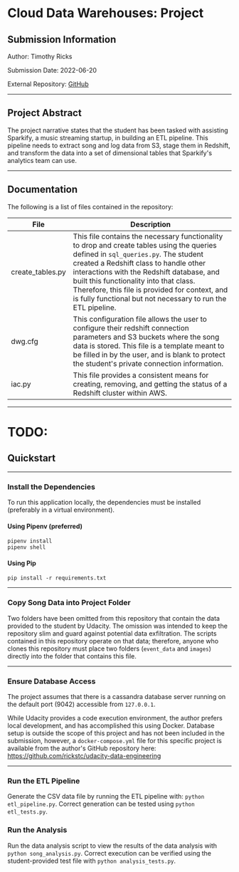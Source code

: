# Cloud Data Warehouses: Project

## Submission Information

Author: Timothy Ricks

Submission Date: 2022-06-20

External Repository: [GitHub](https://github.com/rickstc/udacity-data-engineering)

---

## Project Abstract

The project narrative states that the student has been tasked with assisting Sparkify, a music streaming startup, in building an ETL pipeline. This pipeline needs to extract song and log data from S3, stage them in Redshift, and transform the data into a set of dimensional tables that Sparkify's analytics team can use.

---

## Documentation

The following is a list of files contained in the repository:

| File             | Description                                                                                                                                                                                                                                                                                                                                                                          |
| ---------------- | ------------------------------------------------------------------------------------------------------------------------------------------------------------------------------------------------------------------------------------------------------------------------------------------------------------------------------------------------------------------------------------ |
| create_tables.py | This file contains the necessary functionality to drop and create tables using the queries defined in `sql_queries.py`. The student created a Redshift class to handle other interactions with the Redshift database, and built this functionality into that class. Therefore, this file is provided for context, and is fully functional but not necessary to run the ETL pipeline. |
| dwg.cfg          | This configuration file allows the user to configure their redshift connection parameters and S3 buckets where the song data is stored. This file is a template meant to be filled in by the user, and is blank to protect the student's private connection information.                                                                                                             |
| iac.py           | This file provides a consistent means for creating, removing, and getting the status of a Redshift cluster within AWS.                                                                                                                                                                                                                                                               |

---

# TODO:

## Quickstart

---

### Install the Dependencies

To run this application locally, the dependencies must be installed (preferably in a virtual environment).

#### Using Pipenv (preferred)

```
pipenv install
pipenv shell
```

#### Using Pip

```
pip install -r requirements.txt
```

---

### Copy Song Data into Project Folder

Two folders have been omitted from this repository that contain the data provided to the student by Udacity. The omission was intended to keep the repository slim and guard against potential data exfiltration. The scripts contained in this repository operate on that data; therefore, anyone who clones this repository must place two folders (`event_data` and `images`) directly into the folder that contains this file.

---

### Ensure Database Access

The project assumes that there is a cassandra database server running on the default port (9042) accessible from `127.0.0.1`.

While Udacity provides a code execution environment, the author prefers local development, and has accomplished this using Docker. Database setup is outside the scope of this project and has not been included in the submission, however, a `docker-compose.yml` file for this specific project is available from the author's GitHub repository here: https://github.com/rickstc/udacity-data-engineering

---

### Run the ETL Pipeline

Generate the CSV data file by running the ETL pipeline with: `python etl_pipeline.py`. Correct generation can be tested using `python etl_tests.py`.

### Run the Analysis

Run the data analysis script to view the results of the data analysis with `python song_analysis.py`. Correct execution can be verified using the student-provided test file with `python analysis_tests.py`.
